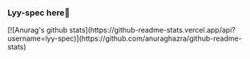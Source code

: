 ### Lyy-spec here🚀
<!--![](https://github-readme-stats.vercel.app/api?username=Lyy-spec)--!>
[![Anurag's github stats](https://github-readme-stats.vercel.app/api?username=lyy-spec)](https://github.com/anuraghazra/github-readme-stats)


